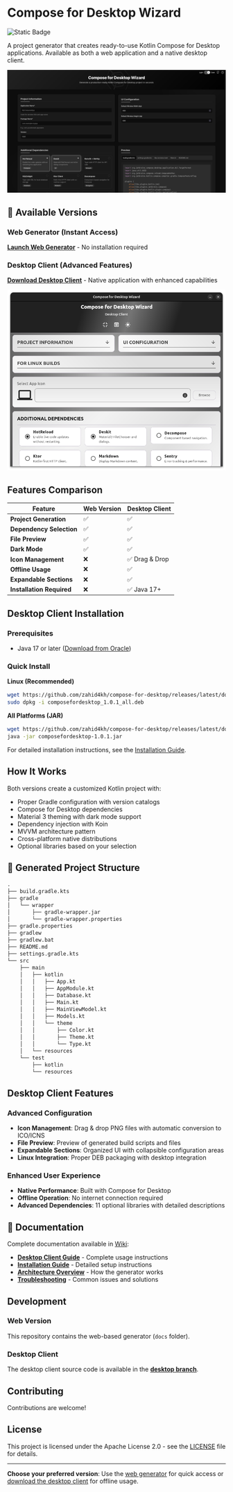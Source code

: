 # Compose for Desktop Wizard

![Static Badge](https://img.shields.io/badge/Desktop-1_0_1?style=plastic&label=1.0.1&link=https%3A%2F%2Fgithub.com%2Fzahid4kh%2Fcompose-for-desktop%2Freleases%2Ftag%2F1.0.1)

A project generator that creates ready-to-use Kotlin Compose for Desktop applications. Available as both a web application and a native desktop client.

![Screenshot of Web Wizard](media/screenshot.png)

## 🚀 Available Versions

### Web Generator (Instant Access)
**[Launch Web Generator](https://composefordesktop.vercel.app/)** - No installation required

### Desktop Client (Advanced Features)
**[Download Desktop Client](https://github.com/zahid4kh/compose-for-desktop/releases)** - Native application with enhanced capabilities

![Desktop Client](media/desktop.png)

## Features Comparison

| Feature                   | Web Version | Desktop Client |
|---------------------------|-------------|----------------|
| **Project Generation**    | ✅           | ✅              |
| **Dependency Selection**  | ✅           | ✅              |
| **File Preview**          | ✅           | ✅              |
| **Dark Mode**             | ✅           | ✅              |
| **Icon Management**       | ❌           | ✅ Drag & Drop  |
| **Offline Usage**         | ❌           | ✅              |
| **Expandable Sections**   | ❌           | ✅              |
| **Installation Required** | ❌           | ✅ Java 17+     |

## Desktop Client Installation

### Prerequisites
- Java 17 or later ([Download from Oracle](https://www.oracle.com/java/technologies/javase/jdk17-archive-downloads.html))

### Quick Install

**Linux (Recommended)**
```bash
wget https://github.com/zahid4kh/compose-for-desktop/releases/latest/download/composefordesktop_1.0.1_all.deb
sudo dpkg -i composefordesktop_1.0.1_all.deb
```

**All Platforms (JAR)**
```bash
wget https://github.com/zahid4kh/compose-for-desktop/releases/latest/download/composefordesktop-1.0.1.jar
java -jar composefordesktop-1.0.1.jar
```

For detailed installation instructions, see the [Installation Guide](https://github.com/zahid4kh/compose-for-desktop/wiki/Installation).

## How It Works

Both versions create a customized Kotlin project with:

- Proper Gradle configuration with version catalogs
- Compose for Desktop dependencies
- Material 3 theming with dark mode support
- Dependency injection with Koin
- MVVM architecture pattern
- Cross-platform native distributions
- Optional libraries based on your selection

## 📁 Generated Project Structure

```text
.
├── build.gradle.kts
├── gradle
│   └── wrapper
│       ├── gradle-wrapper.jar
│       └── gradle-wrapper.properties
├── gradle.properties
├── gradlew
├── gradlew.bat
├── README.md
├── settings.gradle.kts
└── src
    ├── main
    │   ├── kotlin
    │   │   ├── App.kt
    │   │   ├── AppModule.kt
    │   │   ├── Database.kt
    │   │   ├── Main.kt
    │   │   ├── MainViewModel.kt
    │   │   ├── Models.kt
    │   │   └── theme
    │   │       ├── Color.kt
    │   │       ├── Theme.kt
    │   │       └── Type.kt
    │   └── resources
    └── test
        ├── kotlin
        └── resources
```

## Desktop Client Features

### Advanced Configuration
- **Icon Management**: Drag & drop PNG files with automatic conversion to ICO/ICNS
- **File Preview**: Preview of generated build scripts and files
- **Expandable Sections**: Organized UI with collapsible configuration areas
- **Linux Integration**: Proper DEB packaging with desktop integration

### Enhanced User Experience
- **Native Performance**: Built with Compose for Desktop
- **Offline Operation**: No internet connection required
- **Advanced Dependencies**: 11 optional libraries with detailed descriptions

## 📖 Documentation

Complete documentation available in [Wiki](https://github.com/zahid4kh/compose-for-desktop/wiki):

- **[Desktop Client Guide](https://github.com/zahid4kh/compose-for-desktop/wiki/Desktop-Client-Guide)** - Complete usage instructions
- **[Installation Guide](https://github.com/zahid4kh/compose-for-desktop/wiki/Installation)** - Detailed setup instructions
- **[Architecture Overview](https://github.com/zahid4kh/compose-for-desktop/wiki/Architecture)** - How the generator works
- **[Troubleshooting](https://github.com/zahid4kh/compose-for-desktop/wiki/Troubleshooting)** - Common issues and solutions

## Development

### Web Version
This repository contains the web-based generator (`docs` folder).

### Desktop Client
The desktop client source code is available in the **[desktop branch](https://github.com/zahid4kh/compose-for-desktop/tree/desktop)**.

## Contributing

Contributions are welcome!

## License

This project is licensed under the Apache License 2.0 - see the [LICENSE](LICENSE) file for details.

---

**Choose your preferred version**: Use the [web generator](https://composefordesktop.vercel.app/) for quick access or [download the desktop client](https://github.com/zahid4kh/compose-for-desktop/releases) for offline usage.